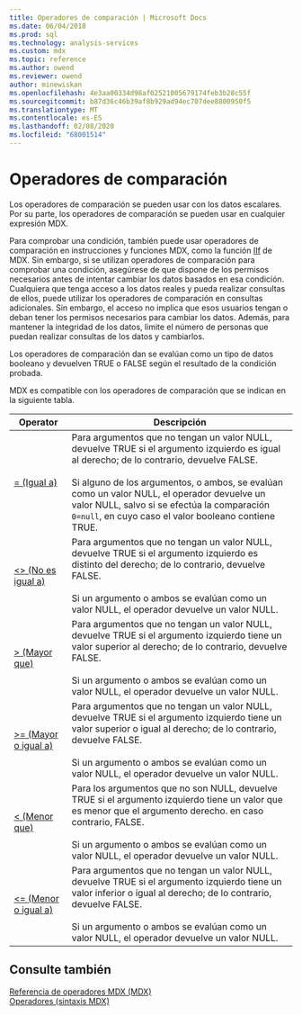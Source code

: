 ```yaml
---
title: Operadores de comparación | Microsoft Docs
ms.date: 06/04/2018
ms.prod: sql
ms.technology: analysis-services
ms.custom: mdx
ms.topic: reference
ms.author: owend
ms.reviewer: owend
author: minewiskan
ms.openlocfilehash: 4e3aa00334d98af02521005679174feb3b28c55f
ms.sourcegitcommit: b87d36c46b39af8b929ad94ec707dee8800950f5
ms.translationtype: MT
ms.contentlocale: es-ES
ms.lasthandoff: 02/08/2020
ms.locfileid: "68001514"
---
```

# <a name="comparison-operators"></a>Operadores de comparación


  Los operadores de comparación se pueden usar con los datos escalares. Por su parte, los operadores de comparación se pueden usar en cualquier expresión MDX.  
  
 Para comprobar una condición, también puede usar operadores de comparación en instrucciones y funciones MDX, como la función [IIf](../mdx/iif-mdx.md) de MDX. Sin embargo, si se utilizan operadores de comparación para comprobar una condición, asegúrese de que dispone de los permisos necesarios antes de intentar cambiar los datos basados en esa condición. Cualquiera que tenga acceso a los datos reales y pueda realizar consultas de ellos, puede utilizar los operadores de comparación en consultas adicionales. Sin embargo, el acceso no implica que esos usuarios tengan o deban tener los permisos necesarios para cambiar los datos. Además, para mantener la integridad de los datos, limite el número de personas que puedan realizar consultas de los datos y cambiarlos.  
  
 Los operadores de comparación dan se evalúan como un tipo de datos booleano y devuelven TRUE o FALSE según el resultado de la condición probada.  
  
 MDX es compatible con los operadores de comparación que se indican en la siguiente tabla.  
  
|Operator|Descripción|  
|--------------|-----------------|  
|[= (Igual a)](../mdx/equal-to-mdx.md)|Para argumentos que no tengan un valor NULL, devuelve TRUE si el argumento izquierdo es igual al derecho; de lo contrario, devuelve FALSE.<br /><br /> Si alguno de los argumentos, o ambos, se evalúan como un valor NULL, el operador devuelve un valor NULL, salvo si se efectúa la comparación `0=null`, en cuyo caso el valor booleano contiene TRUE.|  
|[<> (No es igual a)](../mdx/not-equal-to-mdx.md)|Para argumentos que no tengan un valor NULL, devuelve TRUE si el argumento izquierdo es distinto del derecho; de lo contrario, devuelve FALSE.<br /><br /> Si un argumento o ambos se evalúan como un valor NULL, el operador devuelve un valor NULL.|  
|[> (Mayor que)](../mdx/greater-than-mdx.md)|Para argumentos que no tengan un valor NULL, devuelve TRUE si el argumento izquierdo tiene un valor superior al derecho; de lo contrario, devuelve FALSE.<br /><br /> Si un argumento o ambos se evalúan como un valor NULL, el operador devuelve un valor NULL.|  
|[>= (Mayor o igual a)](../mdx/greater-than-or-equal-to-mdx.md)|Para argumentos que no tengan un valor NULL, devuelve TRUE si el argumento izquierdo tiene un valor superior o igual al derecho; de lo contrario, devuelve FALSE.<br /><br /> Si un argumento o ambos se evalúan como un valor NULL, el operador devuelve un valor NULL.|  
|[< (Menor que)](../mdx/less-than-mdx.md)|Para los argumentos que no son NULL, devuelve TRUE si el argumento izquierdo tiene un valor que es menor que el argumento derecho. en caso contrario, FALSE.<br /><br /> Si un argumento o ambos se evalúan como un valor NULL, el operador devuelve un valor NULL.|  
|[<= (Menor o igual a)](../mdx/less-than-or-equal-to-mdx.md)|Para argumentos que no tengan un valor NULL, devuelve TRUE si el argumento izquierdo tiene un valor inferior o igual al derecho; de lo contrario, devuelve FALSE.<br /><br /> Si un argumento o ambos se evalúan como un valor NULL, el operador devuelve un valor NULL.|  
  
## <a name="see-also"></a>Consulte también  
 [Referencia de operadores MDX &#40;MDX&#41;](../mdx/mdx-operator-reference-mdx.md)   
 [Operadores &#40;sintaxis MDX&#41;](../mdx/operators-mdx-syntax.md)  
  
  
